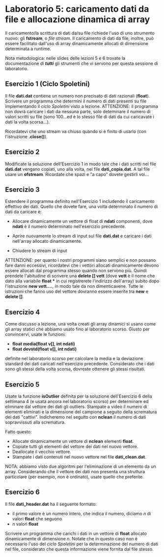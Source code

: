 # Laboratorio 5: caricamento dati da file e allocazione dinamica di array

Il caricamento/la scrittura di dati da/su file richiede l'uso di uno strumento nuovo: gli __fstream__, o _file stream_. Il caricamento di dati da file, inoltre, può essere facilitato dall'uso di array dinamicamente allocati di dimensione determinata a runtime.

Nota metodologica: nelle slides delle lezioni 5 e 6 trovate la documentazione di ___tutti___ gli strumenti che vi servono per questa sessione di laboratorio.


## Esercizio 1 (Ciclo Spoletini)

Il file __dati.dat__ contiene un numero non precisato di dati razionali (__float__). Scrivere un programma che determini il numero di dati presenti su file implementando il _ciclo Spoletini_ visto a lezione. ATTENZIONE: il programma non dovrà caricare i dati da nessuna parte, solo deteminare il numero di valori scritti su file (sono 100...ed è lo stesso file di dati da cui caricavate i dati la volta scorsa...).

Ricordatevi che uno stream va chiuso quando si è finito di usarlo (con l'istruzione __.close()__).

## Esercizio 2
Modificate la soluzione dell'Esercizio 1 in modo tale che i dati scritti nel file __dati.dat__ vengano copiati, uno alla volta, nel file __dati_copia.dat__. A tal file usare un __ofstream__. Ricordate che spazi e "a capo" dovete gestirli voi...


## Esercizio 3

Estendere il programma definito nell'Esercizio 1 includendo il caricamento effettivo dei dati. Quello che dovete fare, una volta determinato il numero di dati da caricare è:

- Allocare dinamicamente un vettore di float di __ndati__ componenti, dove __ndati__ è il numero determinato nell'esercizio precedente.

- Aprire nuovamente lo stream di input sul file __dati.dat__ e caricare i dati nell'array allocato dinamicamente.

- Chiudere lo stream di input

ATTENZIONE: per quanto i nostri programmi siano semplici e non possano fare danni eccessivi, ricordatevi che i vettori allocati dinamicamente devono essere allocati dal programma stesso quando non servono più. Quindi prendete l'abitudine di scrivere una __delete [] vett__ (dove __vett__ è il nome che  dato alla variabile __float *__ in cui registrerete l'indirizzo dell'array) subito dopo l'istruzione __new vett....__, in modo tale da non dimenticavene. Tutte le istruzioni che fanno uso del vettore dovranno essere inserite tra  __new__ e  __delete []__.

## Esercizio 4

Come discusso a lezione, una volta creati gli array dinamici si usano come gli array statici che abbiamo usato fino al laboratorio scorso. Giusto per convincervi, usate le funzioni:

- __float media(float v[], int ndati)__
- __float devstd(float v[], int ndati)__

definite nel laboratorio scorso per calcolare la media e la deviazione standard dei dati caricati nell'esercizio precedente. Considerato che i dati sono gli stessi della volta scorsa, dovreste ottenere gli stessi risultati.

## Esercizio 5

Usate la funzione __isOutlier__ definita per la soluzione dell'Esercizio 6 della settimana 4 (e usata ancora nel laboratorio scorso) per determinare ed eliminare dal vettore dei dati gli outliers. Stampate a video il numero di elementi eliminati e la dimensione del campione a seguito della scrematura dei dati "cattivi". Indicheremo nel seguito con __nclean__ il numero di dati sopravvissuti alla scrematura.

Fatto questo:

- Allocate dinamicamente un vettore di __nclean__ elementi __float__.
- Copiate tutti gli elementi del vettore dei dati nel nuovo vettore.
- Deallocate il vecchio vettore.
- Stampate i dati contenuti nel nuovo vettore nel file __dati_clean.dat__.

NOTA: abbiamo visto due algoritmi per l'eliminazione di un elemento da un array. Considerando che il vettore dei dati non presenta una struttura particolare (per esempio, non è ordinato), usate quello che preferite.

## Esercizio 6

Il file __dati_header.dat__ ha il seguente formato:

- il primo valore è un numero intero, che indica il numero, diciamo _n_ di valori __float__ che seguono
- _n_ valori __float__

Scrivere un programma che carichi i dati in un vettore di __float__ allocato dinamicamente di dimensione _n_. Notate che in questo caso non è necessario l'uso del _ciclo Spoletini_ per la determinazione del numero di dati nel file, considerato che questa informazione viene fornita dal file stesso. 
